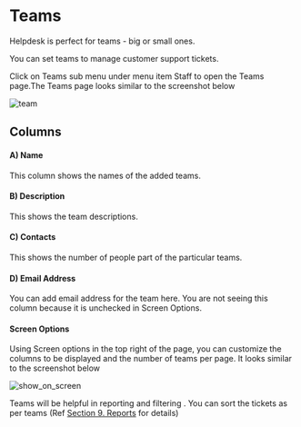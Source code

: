 # Teams

Helpdesk is perfect for teams - big or small ones.

You can set teams to manage customer support tickets.

Click on Teams sub menu under menu item Staff to open the Teams page.The Teams page looks similar to the screenshot below

![team](https://cloud.githubusercontent.com/assets/8191145/8432806/c706ae46-1f5f-11e5-9fc2-df8e5c612dd0.png)

## **Columns**

#### A) Name

This column shows the names of the added teams.

#### B) Description

This shows the team descriptions.

#### C) Contacts

This shows the number of people part of the particular teams.

#### D) Email Address

You can add email address for the team here. You are not seeing this column because it is unchecked in Screen Options.

#### Screen Options

Using Screen options in the top right of the page, you can customize the columns to be displayed and the number of teams per page. It looks similar to the screenshot below

![show_on_screen](https://cloud.githubusercontent.com/assets/8191145/8433023/11cfb8b8-1f61-11e5-9a7d-d4993e2d155e.png)

Teams will be helpful in reporting and filtering . You can sort the tickets as per teams (Ref [Section 9. Reports](http://docs.rtcamp.com/rtbiz/helpdesk/admin/reports/index.html) for details)
